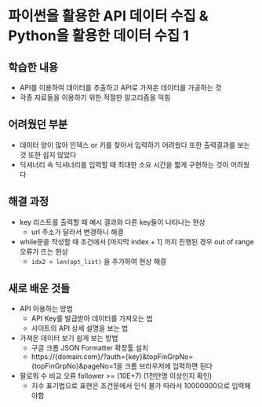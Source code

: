 # 파이썬을 활용한 API 데이터 수집 & Python을 활용한 데이터 수집 1

## 학습한 내용
- API를 이용하여 데이터를 추출하고 API로 가져온 데이터를 가공하는 것
- 각종 자료들을 이용하기 위한 적절한 알고리즘을 익힘

## 어려웠던 부분
- 데이터 양이 많아 인덱스 or 키를 찾아서 입력하기 어려웠다 또한 출력결과를 보는 것 또한 쉽지 않았다
- 딕셔너리 속 딕셔너리를 입력할 때 최대한 소요 시간을 짧게 구현하는 것이 어려웠다

## 해결 과정
- key 리스트를 출력할 때 예시 결과와 다른 key들이 나타나는 현상
  - url 주소가 달라서 변경하니 해결
- while문을 작성할 때 조건에서 [마지막 index + 1] 까지 진행된 경우 out of range 오류가 뜨는 현상
  - `idx2 < len(opt_list)` 을 추가하여 현상 해결

## 새로 배운 것들
- API 이용하는 방법
  - API Key를 발급받아 데이터를 가져오는 법
  - 사이트의 API 상세 설명을 보는 법
- 가져온 데이터 보기 쉽게 보는 방법
  - 구글 크롬 JSON Formatter 확장툴 설치
  - https://{domain.com}/?auth={key}&topFinGrpNo={topFinGrpNo}&pageNo=1을 크롬 브라우저에 입력하면 된다
- 팔로워 수 비교 오류 follower >= (10E+7) (1천만명 이상인지 확인)
  - 지수 표기법으로 표현은 조건문에서 인식 불가 따라서 10000000으로 입력해야함